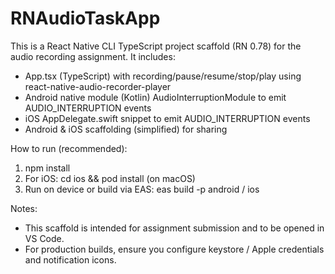 RNAudioTaskApp
==============
This is a React Native CLI TypeScript project scaffold (RN 0.78) for the audio recording assignment.
It includes:
- App.tsx (TypeScript) with recording/pause/resume/stop/play using react-native-audio-recorder-player
- Android native module (Kotlin) AudioInterruptionModule to emit AUDIO_INTERRUPTION events
- iOS AppDelegate.swift snippet to emit AUDIO_INTERRUPTION events
- Android & iOS scaffolding (simplified) for sharing

How to run (recommended):
1. npm install
2. For iOS: cd ios && pod install (on macOS)
3. Run on device or build via EAS: eas build -p android / ios

Notes:
- This scaffold is intended for assignment submission and to be opened in VS Code.
- For production builds, ensure you configure keystore / Apple credentials and notification icons.
